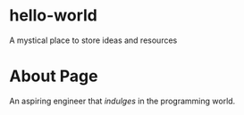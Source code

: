 # hello-world
A mystical place to store ideas and resources

# About Page
An aspiring engineer that *indulges* in the programming world.



